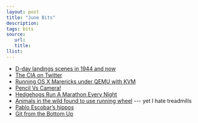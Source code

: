 ```yaml
---
layout: post
title: "June Bits"
description:
tags: bits
source:
   url:
   title:
llist:
---
```

* [D-day landings scenes in 1944 and now][D-Day]
* [The CIA on Twitter][cia]
* [Running OS X Marericks under QEMU with KVM][vm]
* [Pencil Vs Camera!][pVc]
* [Hedgehogs Run A Marathon Every Night][hedgehog]
* [Animals in the wild found to use running wheel][yaWheel] --- yet I hate treadmills
* [Pablo Escobar’s hippos][hippos]
* [Git from the Bottom Up][gitUp]

[D-Day]: http://www.theguardian.com/artanddesign/ng-interactive/2014/jun/01/d-day-landings-scenes-in-1944-and-now-interactive
[cia]: https://twitter.com/cia
[vm]: http://blog.definedcode.com/osx-qemu-kvm
[pVc]: https://www.flickr.com/photos/benheine/sets/72157623723956821/ "mixes drawing and photography"
[hedgehog]: http://space.io9.com/hedgehogs-run-a-marathon-every-night-1581300718
[yaWheel]: http://phys.org/news/2014-05-animals-wild-wheel-choice-video.html
[fermiParadox]: http://waitbutwhy.com/2014/05/fermi-paradox.html
[hippos]: http://www.bbc.co.uk/news/magazine-27905743
[gitUp]: http://jwiegley.github.io/git-from-the-bottom-up/

